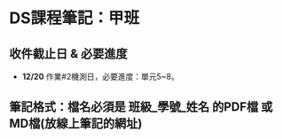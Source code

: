# DS課程筆記：甲班
## 收件截止日 & 必要進度
- **12/20** 作業#2機測日，必要進度：單元5~8。
## 筆記格式：檔名必須是 班級_學號_姓名 的PDF檔 或 MD檔(放線上筆記的網址)
